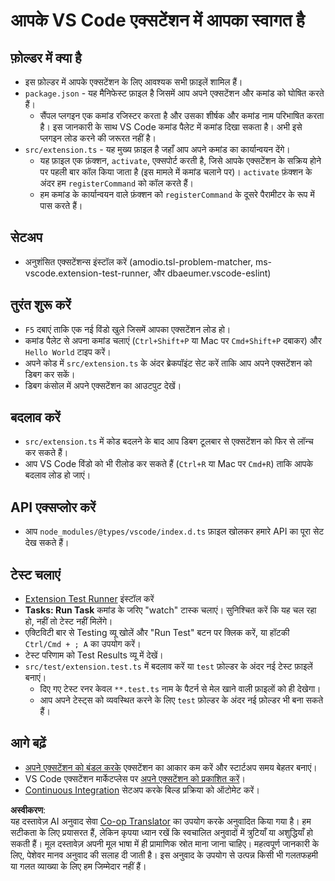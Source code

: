 <!--
CO_OP_TRANSLATOR_METADATA:
{
  "original_hash": "62b2632720dd39ef391d6b60b9b4bfb8",
  "translation_date": "2025-05-08T06:47:39+00:00",
  "source_file": "code/09.UpdateSamples/Aug/vscode/phiext/vsc-extension-quickstart.md",
  "language_code": "hi"
}
-->
# आपके VS Code एक्सटेंशन में आपका स्वागत है

## फ़ोल्डर में क्या है

* इस फ़ोल्डर में आपके एक्सटेंशन के लिए आवश्यक सभी फ़ाइलें शामिल हैं।
* `package.json` - यह मैनिफेस्ट फ़ाइल है जिसमें आप अपने एक्सटेंशन और कमांड को घोषित करते हैं।
  * सैंपल प्लगइन एक कमांड रजिस्टर करता है और उसका शीर्षक और कमांड नाम परिभाषित करता है। इस जानकारी के साथ VS Code कमांड पैलेट में कमांड दिखा सकता है। अभी इसे प्लगइन लोड करने की जरूरत नहीं है।
* `src/extension.ts` - यह मुख्य फ़ाइल है जहाँ आप अपने कमांड का कार्यान्वयन देंगे।
  * यह फ़ाइल एक फ़ंक्शन, `activate`, एक्सपोर्ट करती है, जिसे आपके एक्सटेंशन के सक्रिय होने पर पहली बार कॉल किया जाता है (इस मामले में कमांड चलाने पर)। `activate` फ़ंक्शन के अंदर हम `registerCommand` को कॉल करते हैं।
  * हम कमांड के कार्यान्वयन वाले फ़ंक्शन को `registerCommand` के दूसरे पैरामीटर के रूप में पास करते हैं।

## सेटअप

* अनुशंसित एक्सटेंशन्स इंस्टॉल करें (amodio.tsl-problem-matcher, ms-vscode.extension-test-runner, और dbaeumer.vscode-eslint)

## तुरंत शुरू करें

* `F5` दबाएं ताकि एक नई विंडो खुले जिसमें आपका एक्सटेंशन लोड हो।
* कमांड पैलेट से अपना कमांड चलाएं (`Ctrl+Shift+P` या Mac पर `Cmd+Shift+P` दबाकर) और `Hello World` टाइप करें।
* अपने कोड में `src/extension.ts` के अंदर ब्रेकपॉइंट सेट करें ताकि आप अपने एक्सटेंशन को डिबग कर सकें।
* डिबग कंसोल में अपने एक्सटेंशन का आउटपुट देखें।

## बदलाव करें

* `src/extension.ts` में कोड बदलने के बाद आप डिबग टूलबार से एक्सटेंशन को फिर से लॉन्च कर सकते हैं।
* आप VS Code विंडो को भी रीलोड कर सकते हैं (`Ctrl+R` या Mac पर `Cmd+R`) ताकि आपके बदलाव लोड हो जाएं।

## API एक्सप्लोर करें

* आप `node_modules/@types/vscode/index.d.ts` फ़ाइल खोलकर हमारे API का पूरा सेट देख सकते हैं।

## टेस्ट चलाएं

* [Extension Test Runner](https://marketplace.visualstudio.com/items?itemName=ms-vscode.extension-test-runner) इंस्टॉल करें
* **Tasks: Run Task** कमांड के जरिए "watch" टास्क चलाएं। सुनिश्चित करें कि यह चल रहा हो, नहीं तो टेस्ट नहीं मिलेंगे।
* एक्टिविटी बार से Testing व्यू खोलें और "Run Test" बटन पर क्लिक करें, या हॉटकी `Ctrl/Cmd + ; A` का उपयोग करें।
* टेस्ट परिणाम को Test Results व्यू में देखें।
* `src/test/extension.test.ts` में बदलाव करें या `test` फ़ोल्डर के अंदर नई टेस्ट फ़ाइलें बनाएं।
  * दिए गए टेस्ट रनर केवल `**.test.ts` नाम के पैटर्न से मेल खाने वाली फ़ाइलों को ही देखेगा।
  * आप अपने टेस्ट्स को व्यवस्थित करने के लिए `test` फ़ोल्डर के अंदर नई फ़ोल्डर भी बना सकते हैं।

## आगे बढ़ें

* [अपने एक्सटेंशन को बंडल करके](https://code.visualstudio.com/api/working-with-extensions/bundling-extension) एक्सटेंशन का आकार कम करें और स्टार्टअप समय बेहतर बनाएं।
* VS Code एक्सटेंशन मार्केटप्लेस पर [अपने एक्सटेंशन को प्रकाशित करें](https://code.visualstudio.com/api/working-with-extensions/publishing-extension)।
* [Continuous Integration](https://code.visualstudio.com/api/working-with-extensions/continuous-integration) सेटअप करके बिल्ड प्रक्रिया को ऑटोमेट करें।

**अस्वीकरण**:  
यह दस्तावेज़ AI अनुवाद सेवा [Co-op Translator](https://github.com/Azure/co-op-translator) का उपयोग करके अनुवादित किया गया है। हम सटीकता के लिए प्रयासरत हैं, लेकिन कृपया ध्यान रखें कि स्वचालित अनुवादों में त्रुटियाँ या अशुद्धियाँ हो सकती हैं। मूल दस्तावेज़ अपनी मूल भाषा में ही प्रामाणिक स्रोत माना जाना चाहिए। महत्वपूर्ण जानकारी के लिए, पेशेवर मानव अनुवाद की सलाह दी जाती है। इस अनुवाद के उपयोग से उत्पन्न किसी भी गलतफहमी या गलत व्याख्या के लिए हम जिम्मेदार नहीं हैं।